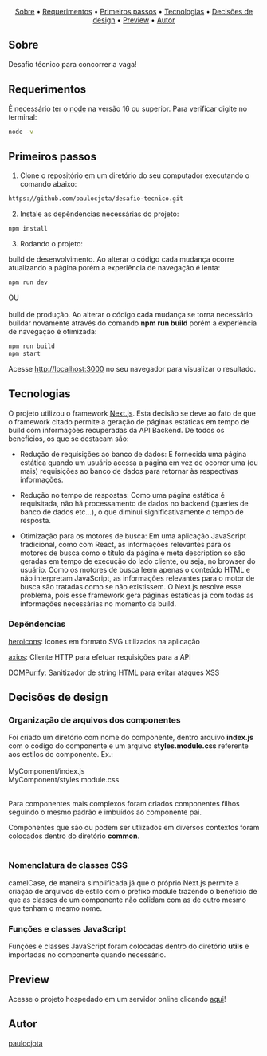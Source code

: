 <p align="center">
 <a href="#sobre">Sobre</a> •
 <a href="#requerimentos">Requerimentos</a> •
 <a href="#primeiros-passos">Primeiros passos</a> •
 <a href="#tecnologias">Tecnologias</a> •
 <a href="#decisoes-de-design">Decisões de design</a> •
 <a href="#preview">Preview</a> •
 <a href="#author">Autor</a>
</p>

## Sobre

Desafio técnico para concorrer a vaga!

## Requerimentos

É necessário ter o [node](https://nodejs.org/en/) na versão 16 ou superior. Para verificar digite no terminal:

```bash
node -v
```

## Primeiros passos

1. Clone o repositório em um diretório do seu computador executando o comando abaixo:
```bash
https://github.com/paulocjota/desafio-tecnico.git
```

2. Instale as depêndencias necessárias do projeto:
```bash
npm install
```

3. Rodando o projeto:

build de desenvolvimento. Ao alterar o código cada mudança ocorre atualizando a página porém a experiência de navegação é lenta:

```bash
npm run dev
```
OU<br><br>
build de produção. Ao alterar o código cada mudança se torna necessário buildar novamente através do comando <b>npm run build</b> porém a experiência de navegação é otimizada:

```bash
npm run build
npm start
```

Acesse [http://localhost:3000](http://localhost:3000) no seu navegador para visualizar o resultado.

## Tecnologias

O projeto utilizou o framework [Next.js](https://nextjs.org/). Esta decisão se deve ao fato de que o framework citado permite a geração de páginas estáticas em tempo de build com informações recuperadas da API Backend. De todos os benefícios, os que se destacam são:
* Redução de requisições ao banco de dados: É fornecida uma página estática quando um usuário acessa a página em vez de ocorrer uma (ou mais) requisições ao banco de dados para retornar às respectivas informações.
* Redução no tempo de respostas: Como uma página estática é requisitada, não há processamento de dados no backend (queries de banco de dados etc...), o que diminui significativamente o tempo de resposta.

* Otimização para os motores de busca: Em uma aplicação JavaScript tradicional, como com React, as informações relevantes para os motores de busca como o título da página e meta description só são geradas em tempo de execução do lado cliente, ou seja, no browser do usuário. Como os motores de busca leem apenas o conteúdo HTML e não interpretam JavaScript, as informações relevantes para o motor de busca são tratadas como se não existissem. O Next.js resolve esse problema, pois esse framework gera páginas estáticas já com todas as informações necessárias no momento da build.

### Depêndencias

[heroicons](https://github.com/tailwindlabs/heroicons): Icones em formato SVG utilizados na aplicação

[axios](https://axios-http.com/ptbr/docs/intro): Cliente HTTP para efetuar requisições para a API

[DOMPurify](https://github.com/cure53/DOMPurify): Sanitizador de string HTML para evitar ataques XSS

## Decisões de design

### Organização de arquivos dos componentes
Foi criado um diretório com nome do componente, dentro arquivo <b>index.js</b> com o código do componente e um arquivo <b>styles.module.css</b> referente aos estilos do componente. Ex.:<br><br>
MyComponent/index.js<br>
MyComponent/styles.module.css<br><br>

Para componentes mais complexos foram criados componentes filhos seguindo o mesmo padrão e imbuídos ao componente pai.

Componentes que são ou podem ser utlizados em diversos contextos foram colocados dentro do diretório <b>common</b>.
<br><br>
### Nomenclatura de classes CSS

camelCase, de maneira simplificada já que o próprio Next.js permite a criação de arquivos de estilo com o prefixo module trazendo o benefício de que as classes de um componente não colidam com as de outro mesmo que tenham o mesmo nome.

### Funções e classes JavaScript

Funções e classes JavaScript foram colocadas dentro do diretório <b>utils</b> e importadas no componente quando necessário.


## Preview

Acesse o projeto hospedado em um servidor online clicando [aqui](https://desafio-tecnico-two.vercel.app)!

## Autor
[paulocjota](https://github.com/paulocjota)
